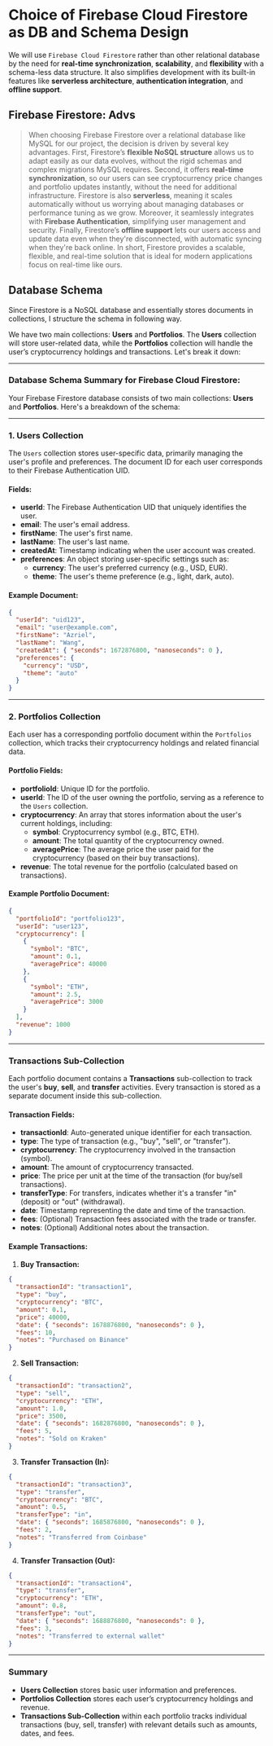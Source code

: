 # Choice of Firebase Cloud Firestore as DB and Schema Design

We will use ``Firebase Cloud Firestore`` rather than other relational database by the need for **real-time synchronization**, **scalability**, and **flexibility** with a schema-less data structure. It also simplifies development with its built-in features like **serverless architecture**, **authentication integration**, and **offline support**.

## Firebase Firestore: Advs

> When choosing Firebase Firestore over a relational database like MySQL for our project, the decision is driven by several key advantages. First, Firestore’s **flexible NoSQL structure** allows us to adapt easily as our data evolves, without the rigid schemas and complex migrations MySQL requires. Second, it offers **real-time synchronization**, so our users can see cryptocurrency price changes and portfolio updates instantly, without the need for additional infrastructure. Firestore is also **serverless**, meaning it scales automatically without us worrying about managing databases or performance tuning as we grow. Moreover, it seamlessly integrates with **Firebase Authentication**, simplifying user management and security. Finally, Firestore’s **offline support** lets our users access and update data even when they're disconnected, with automatic syncing when they're back online. In short, Firestore provides a scalable, flexible, and real-time solution that is ideal for modern applications focus on real-time like ours.

## Database Schema

Since Firestore is a NoSQL database and essentially stores documents in collections, I structure the schema in following way.

We have two main collections: **Users** and **Portfolios**. The **Users** collection will store user-related data, while the **Portfolios** collection will handle the user’s cryptocurrency holdings and transactions. Let's break it down:

---

### **Database Schema Summary for Firebase Cloud Firestore:**

Your Firebase Firestore database consists of two main collections: **Users** and **Portfolios**. Here's a breakdown of the schema:

---

### **1. Users Collection**

The `Users` collection stores user-specific data, primarily managing the user's profile and preferences. The document ID for each user corresponds to their Firebase Authentication UID.

#### **Fields:**

- **userId**: The Firebase Authentication UID that uniquely identifies the user.
- **email**: The user's email address.
- **firstName**: The user's first name.
- **lastName**: The user's last name.
- **createdAt**: Timestamp indicating when the user account was created.
- **preferences**: An object storing user-specific settings such as:
  - **currency**: The user's preferred currency (e.g., USD, EUR).
  - **theme**: The user's theme preference (e.g., light, dark, auto).

#### **Example Document:**

```json
{
  "userId": "uid123",
  "email": "user@example.com",
  "firstName": "Azriel",
  "lastName": "Wang",
  "createdAt": { "seconds": 1672876800, "nanoseconds": 0 },
  "preferences": {
    "currency": "USD",
    "theme": "auto"
  }
}
```

---

### **2. Portfolios Collection**

Each user has a corresponding portfolio document within the `Portfolios` collection, which tracks their cryptocurrency holdings and related financial data.

#### **Portfolio Fields:**

- **portfolioId**: Unique ID for the portfolio.
- **userId**: The ID of the user owning the portfolio, serving as a reference to the `Users` collection.
- **cryptocurrency**: An array that stores information about the user's current holdings, including:
  - **symbol**: Cryptocurrency symbol (e.g., BTC, ETH).
  - **amount**: The total quantity of the cryptocurrency owned.
  - **averagePrice**: The average price the user paid for the cryptocurrency (based on their buy transactions).
- **revenue**: The total revenue for the portfolio (calculated based on transactions).

#### **Example Portfolio Document:**

```json
{
  "portfolioId": "portfolio123",
  "userId": "user123",
  "cryptocurrency": [
    {
      "symbol": "BTC",
      "amount": 0.1,
      "averagePrice": 40000
    },
    {
      "symbol": "ETH",
      "amount": 2.5,
      "averagePrice": 3000
    }
  ],
  "revenue": 1000
}
```

---

### **Transactions Sub-Collection**

Each portfolio document contains a **Transactions** sub-collection to track the user's **buy**, **sell**, and **transfer** activities. Every transaction is stored as a separate document inside this sub-collection.

#### **Transaction Fields:**

- **transactionId**: Auto-generated unique identifier for each transaction.
- **type**: The type of transaction (e.g., "buy", "sell", or "transfer").
- **cryptocurrency**: The cryptocurrency involved in the transaction (symbol).
- **amount**: The amount of cryptocurrency transacted.
- **price**: The price per unit at the time of the transaction (for buy/sell transactions).
- **transferType**: For transfers, indicates whether it's a transfer "in" (deposit) or "out" (withdrawal).
- **date**: Timestamp representing the date and time of the transaction.
- **fees**: (Optional) Transaction fees associated with the trade or transfer.
- **notes**: (Optional) Additional notes about the transaction.

#### **Example Transactions:**

1. **Buy Transaction:**

```json
{
  "transactionId": "transaction1",
  "type": "buy",
  "cryptocurrency": "BTC",
  "amount": 0.1,
  "price": 40000,
  "date": { "seconds": 1678876800, "nanoseconds": 0 },
  "fees": 10,
  "notes": "Purchased on Binance"
}
```

2. **Sell Transaction:**

```json
{
  "transactionId": "transaction2",
  "type": "sell",
  "cryptocurrency": "ETH",
  "amount": 1.0,
  "price": 3500,
  "date": { "seconds": 1682876800, "nanoseconds": 0 },
  "fees": 5,
  "notes": "Sold on Kraken"
}
```

3. **Transfer Transaction (In):**

```json
{
  "transactionId": "transaction3",
  "type": "transfer",
  "cryptocurrency": "BTC",
  "amount": 0.5,
  "transferType": "in",
  "date": { "seconds": 1685876800, "nanoseconds": 0 },
  "fees": 2,
  "notes": "Transferred from Coinbase"
}
```

4. **Transfer Transaction (Out):**

```json
{
  "transactionId": "transaction4",
  "type": "transfer",
  "cryptocurrency": "ETH",
  "amount": 0.8,
  "transferType": "out",
  "date": { "seconds": 1688876800, "nanoseconds": 0 },
  "fees": 3,
  "notes": "Transferred to external wallet"
}
```

---

### Summary

- **Users Collection** stores basic user information and preferences.
- **Portfolios Collection** stores each user’s cryptocurrency holdings and revenue.
- **Transactions Sub-Collection** within each portfolio tracks individual transactions (buy, sell, transfer) with relevant details such as amounts, dates, and fees.